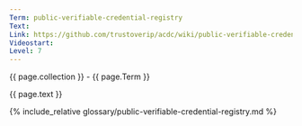 ```yaml
---
Term: public-verifiable-credential-registry
Text: 
Link: https://github.com/trustoverip/acdc/wiki/public-verifiable-credential-registry.md
Videostart: 
Level: 7
---
```


{{ page.collection }} - {{ page.Term }}

   {{ page.text }}

{% include_relative glossary/public-verifiable-credential-registry.md %}
